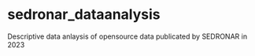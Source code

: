 # sedronar_dataanalysis
Descriptive data anlaysis of opensource data publicated by SEDRONAR in 2023
